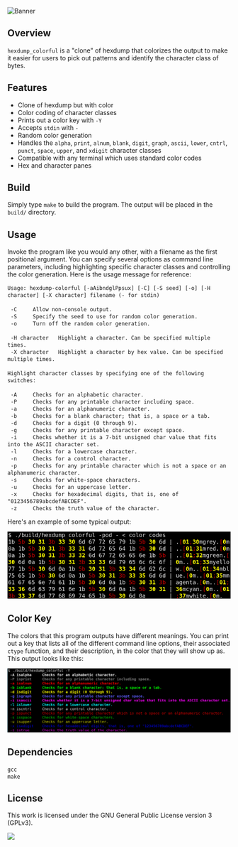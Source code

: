 ![Banner](https://s-christy.com/status-banner-service/hexdump-colorful/banner-slim.svg)

## Overview

`hexdump_colorful` is a "clone" of hexdump that colorizes the output to make it
easier for users to pick out patterns and identify the character class of
bytes.

## Features

- Clone of hexdump but with color
- Color coding of character classes
- Prints out a color key with `-Y`
- Accepts `stdin` with `-`
- Random color generation
- Handles the `alpha`, `print`, `alnum`, `blank`, `digit`, `graph`, `ascii`, `lower`, `cntrl`, `punct`, `space`, `upper`, and `xdigit` character classes
- Compatible with any terminal which uses standard color codes
- Hex and character panes

## Build

Simply type `make` to build the program. The output will be placed in the
`build/` directory.

## Usage

Invoke the program like you would any other, with a filename as the first
positional argument. You can specify several options as command line
parameters, including highlighting specific character classes and controlling
the color generation. Here is the usage message for reference:

```
Usage: hexdump-colorful [-aAibndglPpsux] [-C] [-S seed] [-o] [-H character] [-X character] filename (- for stdin)

 -C     Allow non-console output.
 -S     Specify the seed to use for random color generation.
 -o     Turn off the random color generation.

 -H character   Highlight a character. Can be specified multiple times.
 -X character   Highlight a character by hex value. Can be specified multiple times.

Highlight character classes by specifying one of the following switches:

 -A     Checks for an alphabetic character.
 -P     Checks for any printable character including space.
 -a     Checks for an alphanumeric character.
 -b     Checks for a blank character; that is, a space or a tab.
 -d     Checks for a digit (0 through 9).
 -g     Checks for any printable character except space.
 -i     Checks whether it is a 7-bit unsigned char value that fits into the ASCII character set.
 -l     Checks for a lowercase character.
 -n     Checks for a control character.
 -p     Checks for any printable character which is not a space or an alphanumeric character.
 -s     Checks for white-space characters.
 -u     Checks for an uppercase letter.
 -x     Checks for hexadecimal digits, that is, one of "0123456789abcdefABCDEF".
 -z     Checks the truth value of the character.
```

Here's an example of some typical output:

<p align="center">
  <img alt="Selecting Character Classes" src="./example/selecting_classes.png">
<p>

## Color Key

The colors that this program outputs have different meanings. You can print out
a key that lists all of the different command line options, their associated
`ctype` function, and their description, in the color that they will show up as.
This output looks like this:

<p align="center">
  <img alt="Color Key" src="./example/color_key.png">
<p>

## Dependencies

```
gcc
make
```

## License

This work is licensed under the GNU General Public License version 3 (GPLv3).

[<img src="https://s-christy.com/status-banner-service/GPLv3_Logo.svg" width="150" />](https://www.gnu.org/licenses/gpl-3.0.en.html)
